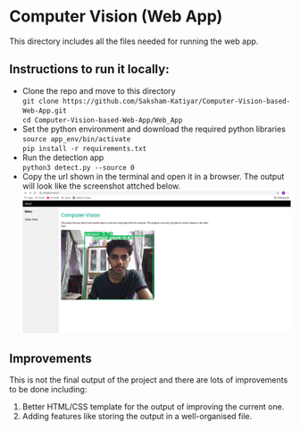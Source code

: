 # Computer Vision (Web App)
This directory includes all the files needed for running the web app.

## Instructions to run it locally:
* Clone the repo and move to this directory<br>
`git clone https://github.com/Saksham-Katiyar/Computer-Vision-based-Web-App.git`<br>
`cd Computer-Vision-based-Web-App/Web_App`
* Set the python environment and download the required python libraries<br>
`source app_env/bin/activate`<br>
`pip install -r requirements.txt`
* Run the detection app<br>
`python3 detect.py --source 0`
* Copy the url shown in the terminal and open it in a browser. The output will look like the screenshot attched below.<br>
![ss1](../Screenshots/Screenshot4.png)

## Improvements
This is not the final output of the project and there are lots of improvements to be done including:<br>
1. Better HTML/CSS template for the output of improving the current one.
2. Adding features like storing the output in a well-organised file.